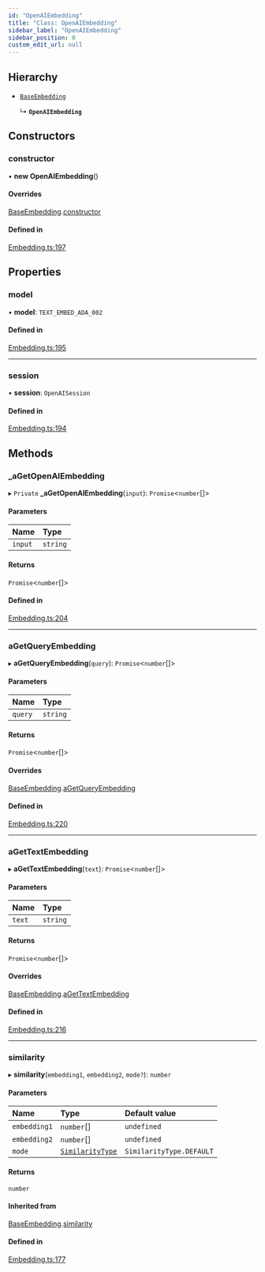 ```yaml
---
id: "OpenAIEmbedding"
title: "Class: OpenAIEmbedding"
sidebar_label: "OpenAIEmbedding"
sidebar_position: 0
custom_edit_url: null
---
```


## Hierarchy

- [`BaseEmbedding`](BaseEmbedding.md)

  ↳ **`OpenAIEmbedding`**

## Constructors

### constructor

• **new OpenAIEmbedding**()

#### Overrides

[BaseEmbedding](BaseEmbedding.md).[constructor](BaseEmbedding.md#constructor)

#### Defined in

[Embedding.ts:197](https://github.com/run-llama/llamascript/blob/df4b1ad/packages/core/src/Embedding.ts#L197)

## Properties

### model

• **model**: `TEXT_EMBED_ADA_002`

#### Defined in

[Embedding.ts:195](https://github.com/run-llama/llamascript/blob/df4b1ad/packages/core/src/Embedding.ts#L195)

___

### session

• **session**: `OpenAISession`

#### Defined in

[Embedding.ts:194](https://github.com/run-llama/llamascript/blob/df4b1ad/packages/core/src/Embedding.ts#L194)

## Methods

### \_aGetOpenAIEmbedding

▸ `Private` **_aGetOpenAIEmbedding**(`input`): `Promise`<`number`[]\>

#### Parameters

| Name | Type |
| :------ | :------ |
| `input` | `string` |

#### Returns

`Promise`<`number`[]\>

#### Defined in

[Embedding.ts:204](https://github.com/run-llama/llamascript/blob/df4b1ad/packages/core/src/Embedding.ts#L204)

___

### aGetQueryEmbedding

▸ **aGetQueryEmbedding**(`query`): `Promise`<`number`[]\>

#### Parameters

| Name | Type |
| :------ | :------ |
| `query` | `string` |

#### Returns

`Promise`<`number`[]\>

#### Overrides

[BaseEmbedding](BaseEmbedding.md).[aGetQueryEmbedding](BaseEmbedding.md#agetqueryembedding)

#### Defined in

[Embedding.ts:220](https://github.com/run-llama/llamascript/blob/df4b1ad/packages/core/src/Embedding.ts#L220)

___

### aGetTextEmbedding

▸ **aGetTextEmbedding**(`text`): `Promise`<`number`[]\>

#### Parameters

| Name | Type |
| :------ | :------ |
| `text` | `string` |

#### Returns

`Promise`<`number`[]\>

#### Overrides

[BaseEmbedding](BaseEmbedding.md).[aGetTextEmbedding](BaseEmbedding.md#agettextembedding)

#### Defined in

[Embedding.ts:216](https://github.com/run-llama/llamascript/blob/df4b1ad/packages/core/src/Embedding.ts#L216)

___

### similarity

▸ **similarity**(`embedding1`, `embedding2`, `mode?`): `number`

#### Parameters

| Name | Type | Default value |
| :------ | :------ | :------ |
| `embedding1` | `number`[] | `undefined` |
| `embedding2` | `number`[] | `undefined` |
| `mode` | [`SimilarityType`](../enums/SimilarityType.md) | `SimilarityType.DEFAULT` |

#### Returns

`number`

#### Inherited from

[BaseEmbedding](BaseEmbedding.md).[similarity](BaseEmbedding.md#similarity)

#### Defined in

[Embedding.ts:177](https://github.com/run-llama/llamascript/blob/df4b1ad/packages/core/src/Embedding.ts#L177)
